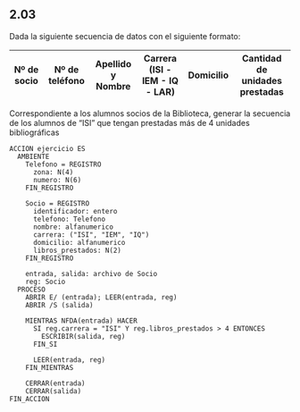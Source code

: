 ## 2.03
Dada la siguiente secuencia de datos con el siguiente formato:

| Nº de socio | Nº de teléfono | Apellido y Nombre | Carrera (ISI - IEM - IQ - LAR) | Domicilio | Cantidad de unidades prestadas |
|-------------|----------------|-------------------|--------------------------------|-----------|--------------------------------|

Correspondiente a los alumnos socios de la Biblioteca, generar la secuencia de los alumnos de “ISI” que tengan
prestadas más de 4 unidades bibliográficas

```
ACCION ejercicio ES
  AMBIENTE
    Telefono = REGISTRO
      zona: N(4)
      numero: N(6)
    FIN_REGISTRO

    Socio = REGISTRO
      identificador: entero
      telefono: Telefono
      nombre: alfanumerico
      carrera: ("ISI", "IEM", "IQ")
      domicilio: alfanumerico
      libros_prestados: N(2)
    FIN_REGISTRO

    entrada, salida: archivo de Socio
    reg: Socio
  PROCESO
    ABRIR E/ (entrada); LEER(entrada, reg)
    ABRIR /S (salida)

    MIENTRAS NFDA(entrada) HACER
      SI reg.carrera = "ISI" Y reg.libros_prestados > 4 ENTONCES
        ESCRIBIR(salida, reg)
      FIN_SI

      LEER(entrada, reg)
    FIN_MIENTRAS

    CERRAR(entrada)
    CERRAR(salida)
FIN_ACCION
```
